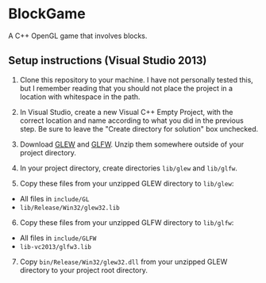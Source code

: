 # BlockGame

A C++ OpenGL game that involves blocks.

## Setup instructions (Visual Studio 2013)

1. Clone this repository to your machine. I have not personally tested this, but I remember reading that you should not place
the project in a location with whitespace in the path.

2. In Visual Studio, create a new Visual C++ Empty Project, with the correct location and name according to what you did in the
previous step. Be sure to leave the "Create directory for solution" box unchecked.

3. Download [GLEW](http://sourceforge.net/projects/glew/files/glew/1.12.0/glew-1.12.0-win32.zip/download) and
[GLFW](http://sourceforge.net/projects/glfw/files/glfw/3.1.1/glfw-3.1.1.bin.WIN32.zip/download). Unzip them somewhere outside of
your project directory.

4. In your project directory, create directories `lib/glew` and `lib/glfw`.

5. Copy these files from your unzipped GLEW directory to `lib/glew`:

  * All files in `include/GL`
  * `lib/Release/Win32/glew32.lib`

6. Copy these files from your unzipped GLFW directory to `lib/glfw`:

  * All files in `include/GLFW`
  * `lib-vc2013/glfw3.lib`

7. Copy `bin/Release/Win32/glew32.dll` from your unzipped GLEW directory to your project root directory.
